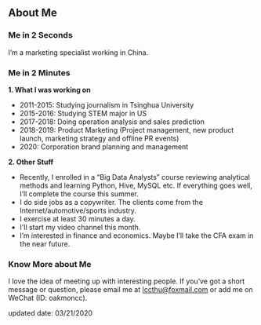 ## About Me

### Me in 2 Seconds
I’m a marketing specialist working in China.

### Me in 2 Minutes
**1. What I was working on**
- 2011-2015: Studying journalism in Tsinghua University
- 2015-2016: Studying STEM major in US
- 2017-2018: Doing operation analysis and sales prediction
- 2018-2019: Product Marketing (Project management, new product launch, marketing strategy and offline PR events)
- 2020: Corporation brand planning and management

**2. Other Stuff**
- Recently, I enrolled in a “Big Data Analysts” course reviewing analytical methods and learning Python, Hive, MySQL etc. If everything goes well, I‘ll complete the course this summer.
- I do side jobs as a copywriter. The clients come from the Internet/automotive/sports industry. 
- I exercise at least 30 minutes a day.
- I'll start my video channel this month.
- I’m interested in finance and economics. Maybe I’ll take the CFA exam in the near future. 

### Know More about Me
I love the idea of meeting up with interesting people. If you’ve got a short message or question, please email me at lccthu@foxmail.com or add me on WeChat (ID: oakmoncc). 



updated date: 03/21/2020